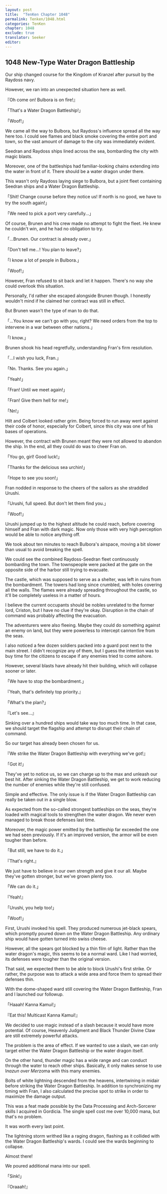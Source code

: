 ```yaml
---
layout: post
title:  "TenKen Chapter 1048"
permalink: Tenken/1048.html
categories: TenKen
chapter: 1048
exclude: true
translator: Seeker
editor: 
---
```

<h2>1048 New-Type Water Dragon Battleship</h2>

Our ship changed course for the Kingdom of Kranzel after pursuit by the Raydoss navy.

However, we ran into an unexpected situation here as well.

『Oh come on! Bulbora is on fire!』

「That's a Water Dragon Battleship!」

「Woof!」

We came all the way to Bulbora, but Raydoss's influence spread all the way here too. I could see flames and black smoke covering the entire port and town, so the vast amount of damage to the city was immediately evident.

Seedran and Raydoss ships lined across the sea, bombarding the city with magic blasts.

Moreover, one of the battleships had familiar-looking chains extending into the water in front of it. There should be a water dragon under there.

This wasn't only Raydoss laying siege to Bulbora, but a joint fleet containing Seedran ships and a Water Dragon Battleship.

「Shit! Change course before they notice us! If north is no good, we have to try the south again!」

「We need to pick a port very carefully...」

Of course, Brunen and his crew made no attempt to fight the fleet. He knew he couldn't win, and he had no obligation to try.

「...Brunen. Our contract is already over.」

「Don't tell me...! You plan to leave?」

「I know a lot of people in Bulbora.」

「Woof!」

However, Fran refused to sit back and let it happen. There's no way she could overlook this situation.

Personally, I'd rather she escaped alongside Brunen though. I honestly wouldn't mind if he claimed her contract was still in effect.

But Brunen wasn't the type of man to do that.

「...You know we can't go with you, right? We need orders from the top to intervene in a war between other nations.」

「I know.」

Brunen shook his head regretfully, understanding Fran's firm resolution.

「...I wish you luck, Fran.」

「Nn. Thanks. See you again.」

「Yeah!」

「Fran! Until we meet again!」

「Fran! Give them hell for me!」

「Nn!」

Hilt and Colbert looked rather grim. Being forced to run away went against their code of honor, especially for Colbert, since this city was one of his bases of operations.

However, the contract with Brunen meant they were not allowed to abandon the ship. In the end, all they could do was to cheer Fran on.

「You go, girl! Good luck!」

「Thanks for the delicious sea urchin!」

「Hope to see you soon!」

Fran nodded in response to the cheers of the sailors as she straddled Urushi.

「Urushi, full speed. But don't let them find you.」

「Woof!」

Urushi jumped up to the highest altitude he could reach, before covering himself and Fran with dark magic. Now only those with very high perception would be able to notice anything off.

We took about ten minutes to reach Bulbora's airspace, moving a bit slower than usual to avoid breaking the spell.

We could see the combined Raydoss-Seedran fleet continuously bombarding the town. The townspeople were packed at the gate on the opposite side of the harbor still trying to evacuate.

The castle, which was supposed to serve as a shelter, was left in ruins from the bombardment. The towers had long since crumbled, with holes covering all the walls. The flames were already spreading throughout the castle, so it'll be completely useless in a matter of hours.

I believe the current occupants should be nobles unrelated to the former lord, Criston, but I have no clue if they're okay. Disruption in the chain of command was probably affecting the evacuation.

The adventurers were also fleeing. Maybe they could do something against an enemy on land, but they were powerless to intercept cannon fire from the seas.

I also noticed a few dozen soldiers packed into a guard post next to the main street. I didn't recognize any of them, but I guess the intention was to buy time for the citizens to escape if any enemies tried to come ashore.

However, several blasts have already hit their building, which will collapse sooner or later.

「We have to stop the bombardment.」

『Yeah, that's definitely top priority.』

「What's the plan?」

『Let's see...』

Sinking over a hundred ships would take way too much time. In that case, we should target the flagship and attempt to disrupt their chain of command.

So our target has already been chosen for us.

『We strike the Water Dragon Battleship with everything we've got!』

「Got it!」

They've yet to notice us, so we can charge up to the max and unleash our best hit. After sinking the Water Dragon Battleship, we get to work reducing the number of enemies while they're still confused.

Simple and effective. The only issue is if the Water Dragon Battleship can really be taken out in a single blow.

As expected from the so-called strongest battleships on the seas, they're loaded with magical tools to strengthen the water dragon. We never even managed to break those defenses last time.

Moreover, the magic power emitted by the battleship far exceeded the one we had seen previously. If it's an improved version, the armor will be even tougher than before.

「But still, we have to do it.」

『That's right.』

We just have to believe in our own strength and give it our all. Maybe they've gotten stronger, but we've grown plenty too.

「We can do it.」

『Yeah!』

「Urushi, you help too!」

「Woof!」

First, Urushi invoked his spell. They produced numerous jet-black spears, which promptly poured down on the Water Dragon Battleship. Any ordinary ship would have gotten turned into swiss cheese.

However, all the spears got blocked by a thin film of light. Rather than the water dragon's magic, this seems to be a normal ward. Like I had worried, its defenses were tougher than the original version.

That said, we expected them to be able to block Urushi's first strike. Or rather, the purpose was to attack a wide area and force them to spread their defenses thin.

With the dome-shaped ward still covering the Water Dragon Battleship, Fran and I launched our followup.

「Haaah! Kanna Kamui!」

『Eat this! Multicast Kanna Kamui!』

We decided to use magic instead of a slash because it would have more potential. Of course, Heavenly Judgment and Black Thunder Divine Claw are still extremely powerful attacks.

The problem is the area of effect. If we wanted to use a slash, we can only target either the Water Dragon Battleship or the water dragon itself.

On the other hand, thunder magic has a wide range and can conduct through the water to reach other ships. Basically, it only makes sense to use I*nazun over Mer*zoma with this many enemies.

Bolts of white lightning descended from the heavens, intertwining in midair before striking the Water Dragon Battleship. In addition to synchronizing my timing with Fran, I also calculated the precise spot to strike in order to maximize the damage output.

This was a feat made possible by the Data Processing and Arch-Sorcerer skills I acquired in Gordicia. The single spell cost me over 10,000 mana, but that's no problem.

It was worth every last point.

The lightning storm writhed like a raging dragon, flashing as it collided with the Water Dragon Battleship's wards. I could see the wards beginning to collapse.

Almost there!

We poured additional mana into our spell.

「Sink!」

『Oraaah!』

